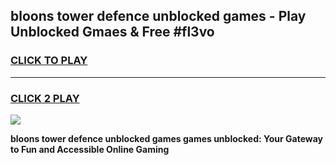 
## bloons tower defence unblocked games - Play Unblocked Gmaes & Free #fl3vo
<h3>
<a href="https://premium.freeplayer.one?title=bloons_tower_defence_unblocked_games&ref=03M">CLICK TO PLAY</a></h3>
<hr>

<h3>
<a href="https://premium.freeplayer.one?title=bloons_tower_defence_unblocked_games&ref=03M">CLICK 2 PLAY</a>
  
</h3>

<a href="https://premium.freeplayer.one?title=bloons_tower_defence_unblocked_games&ref=03M"><img src="https://clearcache.store/games.png"></a>


**bloons tower defence unblocked games games unblocked: Your Gateway to Fun and Accessible Online Gaming**
